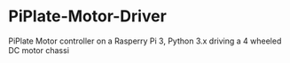 # PiPlate-Motor-Driver
PiPlate Motor controller on a Rasperry Pi 3, Python 3.x driving a  4 wheeled DC motor chassi
